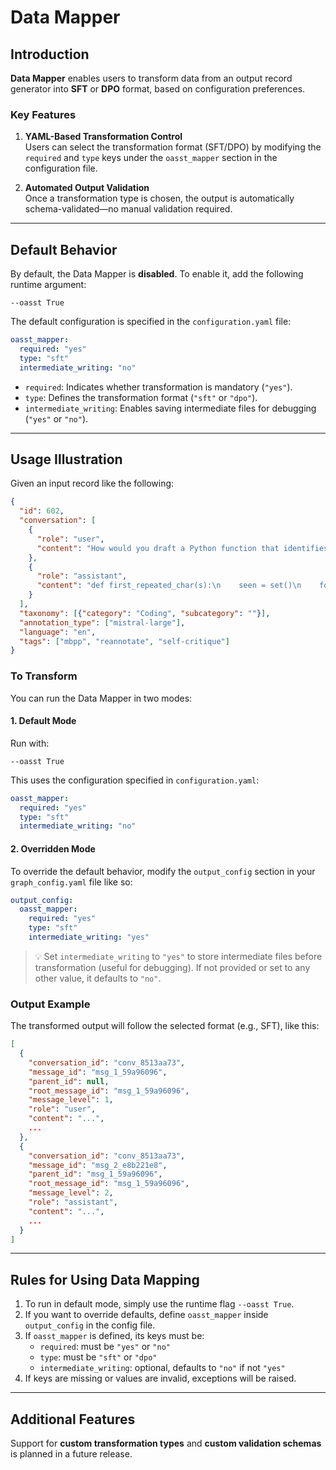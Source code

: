 # Data Mapper

## Introduction

**Data Mapper** enables users to transform data from an output record generator into **SFT** or **DPO** format, based on configuration preferences.

### Key Features

1. **YAML-Based Transformation Control**  
   Users can select the transformation format (SFT/DPO) by modifying the `required` and `type` keys under the `oasst_mapper` section in the configuration file.

2. **Automated Output Validation**  
   Once a transformation type is chosen, the output is automatically schema-validated—no manual validation required.

---

## Default Behavior

By default, the Data Mapper is **disabled**. To enable it, add the following runtime argument:

```
--oasst True
```

The default configuration is specified in the `configuration.yaml` file:

```yaml
oasst_mapper:
  required: "yes"
  type: "sft"
  intermediate_writing: "no"
```

- `required`: Indicates whether transformation is mandatory (`"yes"`).
- `type`: Defines the transformation format (`"sft"` or `"dpo"`).
- `intermediate_writing`: Enables saving intermediate files for debugging (`"yes"` or `"no"`).

---

## Usage Illustration

Given an input record like the following:

```json
{
  "id": 602,
  "conversation": [
    {
      "role": "user",
      "content": "How would you draft a Python function that identifies the initial recurring character in a specified string?"
    },
    {
      "role": "assistant",
      "content": "def first_repeated_char(s):\n    seen = set()\n    for char in s:\n        if char in seen:\n            return char\n        seen.add(char)\n    return None"
    }
  ],
  "taxonomy": [{"category": "Coding", "subcategory": ""}],
  "annotation_type": ["mistral-large"],
  "language": "en",
  "tags": ["mbpp", "reannotate", "self-critique"]
}
```

### To Transform

You can run the Data Mapper in two modes:

#### 1. Default Mode

Run with:

```
--oasst True
```

This uses the configuration specified in `configuration.yaml`:

```yaml
oasst_mapper:
  required: "yes"
  type: "sft"
  intermediate_writing: "no"
```

#### 2. Overridden Mode

To override the default behavior, modify the `output_config` section in your `graph_config.yaml` file like so:

```yaml
output_config:
  oasst_mapper:
    required: "yes"
    type: "sft"
    intermediate_writing: "yes"
```

> 💡 Set `intermediate_writing` to `"yes"` to store intermediate files before transformation (useful for debugging). If not provided or set to any other value, it defaults to `"no"`.
### Output Example

The transformed output will follow the selected format (e.g., SFT), like this:

```json
[
  {
    "conversation_id": "conv_8513aa73",
    "message_id": "msg_1_59a96096",
    "parent_id": null,
    "root_message_id": "msg_1_59a96096",
    "message_level": 1,
    "role": "user",
    "content": "...",
    ...
  },
  {
    "conversation_id": "conv_8513aa73",
    "message_id": "msg_2_e8b221e8",
    "parent_id": "msg_1_59a96096",
    "root_message_id": "msg_1_59a96096",
    "message_level": 2,
    "role": "assistant",
    "content": "...",
    ...
  }
]
```

---

## Rules for Using Data Mapping

1. To run in default mode, simply use the runtime flag `--oasst True`.
2. If you want to override defaults, define `oasst_mapper` inside `output_config` in the config file.
3. If `oasst_mapper` is defined, its keys must be:
   - `required`: must be `"yes"` or `"no"`
   - `type`: must be `"sft"` or `"dpo"`
   - `intermediate_writing`: optional, defaults to `"no"` if not `"yes"`
4. If keys are missing or values are invalid, exceptions will be raised.

---

## Additional Features

Support for **custom transformation types** and **custom validation schemas** is planned in a future release.